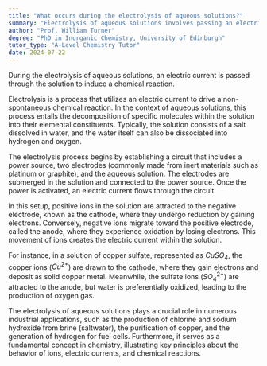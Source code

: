 ```yaml
---
title: "What occurs during the electrolysis of aqueous solutions?"
summary: "Electrolysis of aqueous solutions involves passing an electric current through the solution to induce a chemical reaction."
author: "Prof. William Turner"
degree: "PhD in Inorganic Chemistry, University of Edinburgh"
tutor_type: "A-Level Chemistry Tutor"
date: 2024-07-22
---
```


During the electrolysis of aqueous solutions, an electric current is passed through the solution to induce a chemical reaction.

Electrolysis is a process that utilizes an electric current to drive a non-spontaneous chemical reaction. In the context of aqueous solutions, this process entails the decomposition of specific molecules within the solution into their elemental constituents. Typically, the solution consists of a salt dissolved in water, and the water itself can also be dissociated into hydrogen and oxygen.

The electrolysis process begins by establishing a circuit that includes a power source, two electrodes (commonly made from inert materials such as platinum or graphite), and the aqueous solution. The electrodes are submerged in the solution and connected to the power source. Once the power is activated, an electric current flows through the circuit.

In this setup, positive ions in the solution are attracted to the negative electrode, known as the cathode, where they undergo reduction by gaining electrons. Conversely, negative ions migrate toward the positive electrode, called the anode, where they experience oxidation by losing electrons. This movement of ions creates the electric current within the solution.

For instance, in a solution of copper sulfate, represented as $CuSO_4$, the copper ions ($Cu^{2+}$) are drawn to the cathode, where they gain electrons and deposit as solid copper metal. Meanwhile, the sulfate ions ($SO_4^{2-}$) are attracted to the anode, but water is preferentially oxidized, leading to the production of oxygen gas.

The electrolysis of aqueous solutions plays a crucial role in numerous industrial applications, such as the production of chlorine and sodium hydroxide from brine (saltwater), the purification of copper, and the generation of hydrogen for fuel cells. Furthermore, it serves as a fundamental concept in chemistry, illustrating key principles about the behavior of ions, electric currents, and chemical reactions.
    